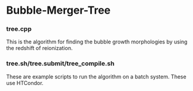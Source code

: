 # Bubble-Merger-Tree
### tree.cpp
This is the algorithm for finding the bubble growth morphologies by using the redshift of reionization.

### tree.sh/tree.submit/tree_compile.sh
These are example scripts to run the algorithm on a batch system. These use HTCondor.
